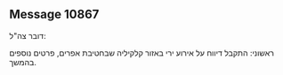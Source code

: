 ## Message 10867

דובר צה"ל:

ראשוני: התקבל דיווח על אירוע ירי באזור קלקיליה שבחטיבת אפרים, פרטים נוספים בהמשך.

